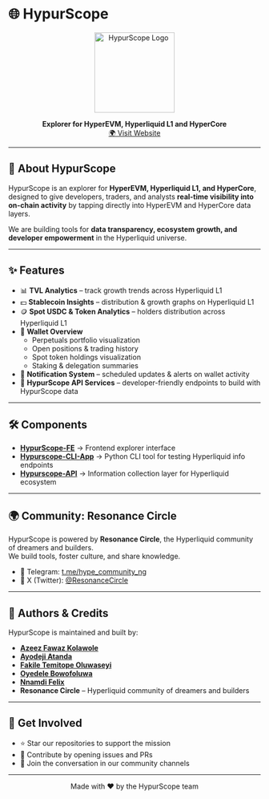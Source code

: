 # 🌐 HypurScope

<p align="center">
  <img src="https://github.com/hypurscope/hyperscope_Figma/blob/main/Brand%20Logo%2013.png" alt="HypurScope Logo" width="160"/>
</p>

<p align="center">
  <b>Explorer for HyperEVM, Hyperliquid L1 and HyperCore</b>  
  <br>
  <a href="https://hypurscope.vercel.app/">🌍 Visit Website</a>
</p>

---

## 🚀 About HypurScope
HypurScope is an explorer for **HyperEVM, Hyperliquid L1, and HyperCore**, designed to give developers, traders, and analysts **real-time visibility into on-chain activity** by tapping directly into HyperEVM and HyperCore data layers.  

We are building tools for **data transparency, ecosystem growth, and developer empowerment** in the Hyperliquid universe.  

---

## ✨ Features
- 📊 **TVL Analytics** – track growth trends across Hyperliquid L1  
- 💵 **Stablecoin Insights** – distribution & growth graphs on Hyperliquid L1  
- 🪙 **Spot USDC & Token Analytics** – holders distribution across Hyperliquid L1  
- 👛 **Wallet Overview**  
  - Perpetuals portfolio visualization  
  - Open positions & trading history  
  - Spot token holdings visualization  
  - Staking & delegation summaries  
- 🔔 **Notification System** – scheduled updates & alerts on wallet activity  
- 🔌 **HypurScope API Services** – developer-friendly endpoints to build with HypurScope data  

---

## 🛠️ Components
- **[HypurScope-FE](https://github.com/hypurscope/hypurscope-FE)** → Frontend explorer interface  
- **[Hypurscope-CLI-App](https://github.com/hypurscope/hypurscope_cli_app)** → Python CLI tool for testing Hyperliquid info endpoints  
- **[Hypurscope-API](https://github.com/hypurscope/hypurscope-api)** → Information collection layer for Hyperliquid ecosystem  

---

## 🌍 Community: Resonance Circle
HypurScope is powered by **Resonance Circle**, the Hyperliquid community of dreamers and builders.  
We build tools, foster culture, and share knowledge.  

- 💬 Telegram: [t.me/hype_community_ng](https://t.me/hype_community_ng)  
- 📰 X (Twitter): [@ResonanceCircle](https://x.com/Resonancecircle)  

---

## 👥 Authors & Credits
HypurScope is maintained and built by:
- [**Azeez Fawaz Kolawole**](https://github.com/KolawoleFawaz)  
- [**Ayodeji Atanda**](https://github.com/deji-ice) 
- [**Fakile Temitope Oluwaseyi**](https://github.com/fakiletemmytope)  
- [**Oyedele Bowofoluwa**](https://github.com/heyGetafix)  
- [**Nnamdi Felix**](https://github.com/kryptrexlabs)
- **Resonance Circle** – Hyperliquid community of dreamers and builders 
---

## 🤝 Get Involved
- ⭐ Star our repositories to support the mission  
- 🐛 Contribute by opening issues and PRs  
- 📢 Join the conversation in our community channels  

---

<p align="center">
  Made with ❤️ by the HypurScope team  
</p>
